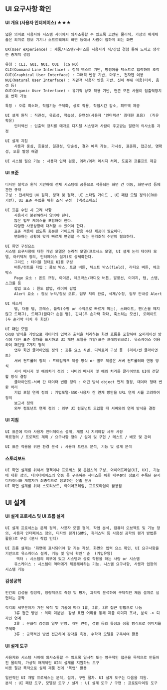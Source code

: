 ## UI 요구사항 확인
#### UI 개요 (사용자 인터페이스) ★★★
	넓은 의미로 사용자와 시스템 사이에서 의사소통할 수 있도록 고안된 물리적, 가상의 매개체
	좁은 의미로 정보 기기나 소프트웨어의 화면 등에서 사람이 접하게 되는 화면

	UX(User eXperience) : 제품/시스템/서비스를 사용자가 직/간접 경험 통해 느끼고 생각한 총체적 경험

	유형 : CLI, GUI, NUI, OUI  (CG NO)
	CLI(Command Line Interface) : 정적 텍스트 기반, 명령어를 텍스트로 입력하여 조작
	GUI(Graphical User Interface) : 그래픽 반응 기반, 마우스, 전자펜 이용
	NUI(Natural User Interface) : 직관적 사용자 반응 기반, 신체 부위 이용(터치, 음성 등)
	OUI(Organic User Interface) : 유기적 상호 작용 기반, 현존 모든 사물이 입출력장치로 변화 가능

	특징 : 오류 최소화, 작업기능 구체화, 상호 작용, 작업시간 감소, 피드백 제공

	UI 설계 원칙 : 직관성, 유효성, 학습성, 유연성(사용자 '인터렉션' 최대한 포용)  (직유 학유)
		인터렉션 : 입출력 장치를 매개로 디지털 시스템과 사람이 주고받는 일련의 의사소통 과정

	UI 설계 지침
		사용자 중심, 효율성, 일관성, 단순성, 결과 예측 가능, 가시성, 표준화, 접근성, 명확성, 오류 발생 해결

	UI 시스템 필요 기능 : 사용자 입력 검증, 에러/에러 메시지 처리, 도움과 프롬프트 제공

#### UI 표준
	디자인 철학과 원칙 기반하에 전체 시스템에 공통으로 적용되는 화면 간 이동, 화면구성 등에 관한 규약
	구성 : 전체적인 UX 원칙, 정책 및 철학, UI 스타일 가이드 , UI 패턴 모델 정의(CRUD 기반), UI 표준 수립을 위한 조직 구성  (액정스패조)

	UI 표준 수립 시 고려 사항
		사용자가 불편해하지 않아야 한다.
		많은 업무 케이스를 포함해야 한다.
		다양한 사용상황에 대처할 수 있어야 한다.
		표준 적용이 쉽도록 충분한 가이드와 활용 수단 제공이 필요하다.
		변화하는 상황에 맞게 빠르게 변경할 수 있는 관리조직 수반이 필요하다.

	UI 화면 구성요소
	시스템 요구사항에 대한 개념 모델은 논리적 모델(프로세스 모델, UI 설계 논리 데이터 모델, 아키텍쳐 정의, 인터페이스 설계)로 상세화한다.
		그리드 : 테이블 형태로 UI를 구성
		버튼/컨트롤 타입 : 콤보 박스, 토글 버튼, 텍스트 박스(field), 라디오 버튼, 체크 박스
		Page 요소 : 폰트 규정, 아이콘, 체크박스/라디오 버튼, 말풍선, 이미지, 탭, 스텝, 스크롤 등
		팝업 요소 : 윈도 팝업, 레이어 팝업
		Alert 요소 : 정보 누락/정보 오류, 업무 처리 완료, 삭제/수정, 업무 안내성 Alert

	UI 제스처
		탭, 더블 탭, 프레스, 플릭(수평 or 수직으로 빠르게 미는), 스와이프, 팬(손을 떼지않고 드래그), 드래그(끌다가 손을 뗌), 핀치(두 손가락 확대, 축소하는 모션), 로테이트(두 손가락 터치 후 회전)

	UI 패턴 모델
	CRUD 방식을 기반으로 데이터의 입력과 출력을 처리하는 화면 흐름을 포함하여 오퍼레이션 방식에 대한 표준 절차를 표시하고 UI 패턴 모델을 개발(표준 프레임워크로). 유스케이스 이용하여 패턴별 7가지 정의
		업무 화면 클라이언트 정의 : 공통 요소 식별, 디렉토리 구성 등  (리치/씬 클라이언트)
		서버 컨트롤러 정의 : 프레임워크 제공 방식 or 별도 제품은 서버 컨트롤러와 연동 방식
		서버 메시지 및 예외처리 정의 : 서버의 메시지 및 예외 처리를 클라이언트 UI에 전달할 방식 결정
		클라이언트-서버 간 데이터 변환 정의 : 어떤 방식 object 먼저 결정, 데이터 형태 변환 처리
		기업 포털 연계 정의 : 기업포털-SSO-사용자 간 연계 방안을 URL 연계 시를 고려하여 정의
		보고서 정의
		외부 컴포넌트 연계 정의 : 외부 UI 컴포넌트 도입할 때 서버와의 연계 방식을 결정

#### UI 지침
	UI 표준에 따라 사용자 인터페이스 설계, 개발 시 지켜야할 세부 사항
	목표정의 / 프로젝트 계획 / 요구사항 정의 / 설계 및 구현 / 테스트 / 배포 및 관리

	UI 표준 적용을 위한 환경 분석 : 사용자 트렌드 분석, 기능 및 설계 분석


#### 스토리보드
	UI 화면 설계를 위해서 정책이나 프로세스 및 콘텐츠의 구성, 와이어프레임(UI, UX), 기능에 대한 정의, 데이터베이스의 연동 등 구축하는 서비스를 위한 대부분의 정보가 수록된 문서
	디자이너와 개발자가 최종적으로 참고하는 산출 문서
	UI 화면 설계를 위해 스토리보드, 와이어프레임, 프로토타입이 활용됨



## UI 설계
#### UI 설계 프로세스 및 UI 흐름 설계
	UI 설계 프로세스는 문제 정의, 사용자 모델 정의, 작업 분석, 컴퓨터 오브젝트 및 기능 정의, 사용자 인터페이스 정의, 디자인 평가(GOMS, 휴리스틱 등 사용성 공학의 평가 방법론 활용)로 구성 (문사 작컴 인디)

	UI 흐름 설계는 '화면에 표시되어야 할 기능 작성, 화면의 입력 요소 확인, UI 요구사항을 기반으로 유스케이스 설계, 기능 및 양식 확인' 순  (기입유양)
		 액터 : 시스템의 외부에 있고 시스템과 상호 작용을 하는 사람 or 시스템
		유스케이스 : 시스템이 액터에게 제공해야하는 기능. 시스템 요구사항, 사용자 입장의 시스템 기능

#### 감성공학
	인간의 감성을 정성적, 정량적으로 측정 및 평가, 과학적 분석하여 구체적인 제품 설계로 실현하는 공학

	각각의 세부분야가 가진 목적 및 기술에 따라 1류, 2류, 3류 접근 방법으로 나눔
		1류 접근 방법 : 의미 미분법. 감성 표현 어휘를 통해 제품 이미지 조사, 분석 -> 디자인 연계
		2류 : 문화적 감성의 일부 반영. 개인 연령, 성별 등의 특성과 생활 방식으로 이미지를 구체화
		3류 : 공학적인 방법 접근하여 감각을 측정. 수학적 모델을 구축하여 활용

#### UI 설계 도구
	사용자와 시스템 사이에 의사소통할 수 있도록 일시적 또는 영구적인 접근을 목적으로 만들어진 물리적, 가상적 매개체인 UI의 설계를 지원하느 도구
	비용 절감 목적으로 실제 제품 전에 '목업' 활용

	일반적인 UI 개발 프로세스는 분석, 설계, 구현 절차. UI 설계 도구는 다음을 지원.
	분석 : UI 패턴 도구, 모델링 도구 / 설계 : UI 설계 도구 / 구현 : 프로토타이핑 도구

